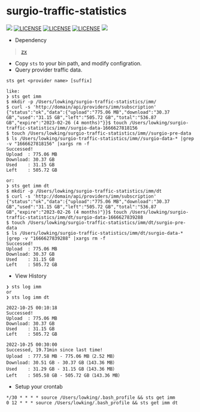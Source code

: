 # surgio-traffic-statistics
![](https://img.shields.io/badge/license-GPL-blueviolet.svg)
[![LICENSE](https://img.shields.io/badge/license-Anti%20996-blue.svg)](https://github.com/996icu/996.ICU/blob/master/LICENSE)
[![LICENSE](https://img.shields.io/badge/zx-v7.1.1-red.svg)](https://github.com/google/zx)
[![LICENSE](https://img.shields.io/badge/Thanks-Surgio-blue.svg)](https://github.com/surgioproject/surgio)
[![](https://tokei.rs/b1/github/lowking/surgio-traffic-statistics?category=code)](https://tokei.rs/b1/github/lowking/surgio-traffic-statistics?category=code)

- Dependency  
> [zx](https://github.com/google/zx)
- Copy ```sts``` to your bin path, and modify configration.
- Query provider traffic data.
```
sts get <provider name> [suffix]

like:
❯ sts get imm
$ mkdir -p /Users/lowking/surgio-traffic-statistics/imm/
$ curl -s 'http://domain/api/providers/imm/subscription'
{"status":"ok","data":{"upload":"775.06 MB","download":"30.37 GB","used":"31.15 GB","left":"505.72 GB","total":"536.87 GB","expire":"2023-02-26 (4 months)"}}$ touch /Users/lowking/surgio-traffic-statistics/imm//surgio-data-1666627818156
$ touch /Users/lowking/surgio-traffic-statistics/imm//surgio-pre-data
$ ls /Users/lowking/surgio-traffic-statistics/imm//surgio-data-* |grep -v "1666627818156" |xargs rm -f
Successed!
Upload  : 775.06 MB
Download: 30.37 GB
Used    : 31.15 GB
Left    : 505.72 GB

or:
❯ sts get imm dt
$ mkdir -p /Users/lowking/surgio-traffic-statistics/imm/dt
$ curl -s 'http://domain/api/providers/imm/subscription'
{"status":"ok","data":{"upload":"775.06 MB","download":"30.37 GB","used":"31.15 GB","left":"505.72 GB","total":"536.87 GB","expire":"2023-02-26 (4 months)"}}$ touch /Users/lowking/surgio-traffic-statistics/imm/dt/surgio-data-1666627839288
$ touch /Users/lowking/surgio-traffic-statistics/imm/dt/surgio-pre-data
$ ls /Users/lowking/surgio-traffic-statistics/imm/dt/surgio-data-* |grep -v "1666627839288" |xargs rm -f
Successed!
Upload  : 775.06 MB
Download: 30.37 GB
Used    : 31.15 GB
Left    : 505.72 GB

```
- View History
```
❯ sts log imm
or
❯ sts log imm dt

2022-10-25 00:10:18
Successed!
Upload  : 775.06 MB
Download: 30.37 GB
Used    : 31.15 GB
Left    : 505.72 GB

2022-10-25 00:30:00
Successed, 19.71min since last time!
Upload  : 777.58 MB - 775.06 MB（2.52 MB）
Download: 30.51 GB - 30.37 GB（143.36 MB）
Used    : 31.29 GB - 31.15 GB（143.36 MB）
Left    : 505.58 GB - 505.72 GB（143.36 MB）

```
- Setup your crontab
```
*/30 * * * * source /Users/lowking/.bash_profile && sts get imm
0 12 * * * source /Users/lowking/.bash_profile && sts get imm dt
```
